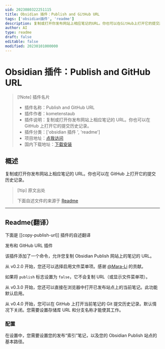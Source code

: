 ```yaml
---
uid: 2023080322251115
title: Obsidian 插件：Publish and GitHub URL
tags: ['obsidian插件', 'readme']
description: 复制或打开你发布网站上相应笔记的URL。你也可以在GitHub上打开它的提交历史记录。
author: AI
type: readme
draft: false
editable: false
modified: 20230101000000
---
```


# Obsidian 插件：Publish and GitHub URL

> [!Note] 插件名片
> - 插件名称：Publish and GitHub URL
> - 插件作者：kometenstaub
> - 插件说明：复制或打开你发布网站上相应笔记的 URL。你也可以在 GitHub 上打开它的提交历史记录。
> - 插件分类：['obsidian 插件 ', 'readme']
> - 项目地址：[点我访问](https://github.com/kometenstaub/copy-publish-url)
> - 国内下载地址：[下载安装](https://pkmer.cn/products/plugin/pluginMarket/?copy-publish-url)

## 概述

复制或打开你发布网站上相应笔记的 URL。你也可以在 GitHub 上打开它的提交历史记录。

> [!tip] 原文出处
>
>下面自述文件的来源于 [Readme](https://ghproxy.net/https://raw.githubusercontent.com/kometenstaub/copy-publish-url/main/README.md)
>

---

## Readme(翻译）

下面是 [[copy-publish-url]] 插件的自述翻译

发布和 GitHub URL 插件

该插件添加了一个命令，允许您复制 Obsidian Publish 网站上的笔记的 URL。

从 v0.2.0 开始，您还可以选择启用文件菜单项。感谢 [@Mara-Li](https://github.com/Mara-Li) 的贡献。

如果将 `publish` 标志设置为 `false`，它不会复制 URL（或显示文件菜单项）。

从 v0.3.0 开始，您还可以直接在浏览器中打开已发布站点上的当前笔记。此功能默认启用。

从 v0.4.0 开始，您可以在 GitHub 上打开当前笔记的 Git 提交历史记录。默认情况下关闭。您需要设置存储库 URL 和分支名称才能使其工作。

### 配置

在设置中，您需要设置您的发布“索引”笔记，以及您的 Obsidian Publish 站点的基本路径。
